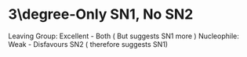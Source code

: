 # 3\degree-Only SN1, No SN2

Leaving Group: Excellent - Both ( But suggests SN1 more )
Nucleophile: Weak - Disfavours SN2 ( therefore suggests SN1)